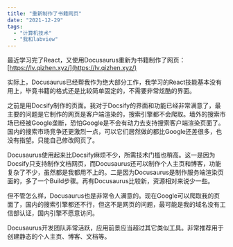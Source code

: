 ```yaml
---
title: "重新制作了书籍网页"
date: "2021-12-29"
tags: 
  - "计算机技术"
  - "我和labview"
---
```


最近学习完了React，又使用Docusaurus重新为书籍制作了网页：[https://lv.qizhen.xyz/](https://lv.qizhen.xyz/)

实际上，Docusaurus已经帮我作为绝大部分工作，我学习的React技能基本没有用上，毕竟书籍的格式还是比较简单固定的，不需要非常炫酷的界面。

之前是用Docsify制作的页面。我对于Docsify的界面和功能已经非常满意了，最主要的问题是它制作的网页是客户端渲染的，搜索引擎都不会爬取。墙外的搜索市场已经被Google垄断，恐怕Google是不会有动力去支持搜索客户端渲染页面了。国内的搜索市场竞争还更激烈一点，可以它们居然做的都比Google还差很多，也没有指望。只能自己修改网页了。

Docusaurus使用起来比Docsify麻烦不少，所需技术门槛也稍高。这一是因为Docsify只支持制作文档网页，而Docusaurus还可以制作个人主页和博客，功能复杂了不少，虽然都是我都用不上的。二是因为Docusaurus是制作服务端渲染页面的，多了一个Build步骤。再有Docusaurus比较新，资源相对来说少一些。

但不管怎么样，Docusaurus也是非常令人满意的。现在Google可以爬取我的页面了，国内的搜索引擎都还不行，但这不是网页的问题，最可能是我的域名没有工信部认证，国内引擎不愿意访问。

Docusaurus开发团队非常活跃，应用前景应当超过其它类似工具。非常推荐用于创建静态的个人主页、博客、文档等。
